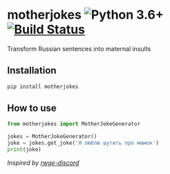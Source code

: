 motherjokes ![Python 3.6+](https://img.shields.io/badge/python-3.6+-blue.svg) [![Build Status](https://travis-ci.org/FFFEGO/motherjokes.svg?branch=master)](https://travis-ci.org/FFFEGO/motherjokes) 
===========  

Transform Russian sentences into maternal insults 

Installation
------------

```bash
pip install motherjokes
```

How to use
----------

```python
from motherjokes import MotherJokeGenerator

jokes = MotherJokeGenerator()
joke = jokes.get_joke('Я люблю шутить про мамок')
print(joke)
```

*Inspired by [rwge-discord](https://github.com/rwgeaston/rwge-discord)*
